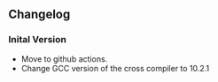 ## Changelog

### Inital Version

- Move to github actions. 
- Change GCC version of the cross compiler to 10.2.1
